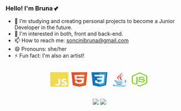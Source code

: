 ### Hello! I'm Bruna 💕

- 🌱 I’m studying and creating personal projects to become a Junior Developer in the future.
- 🔭 I'm interested in both, front and back-end.
- 📫 How to reach me: soncinibruna@gmail.com
- 😄 Pronouns: she/her
- ⚡ Fun fact: I'm also an artist!

##

<div align="center">
  <img height="40" width="50" src="https://raw.githubusercontent.com/devicons/devicon/master/icons/javascript/javascript-plain.svg" alt="javascript">
  <img height="40" width="50" src="https://raw.githubusercontent.com/devicons/devicon/master/icons/html5/html5-original.svg" alt="html5">
  <img height="40" width="50" src="https://raw.githubusercontent.com/devicons/devicon/master/icons/css3/css3-original.svg" alt="css3">
  <img height="40" width="50" src="https://raw.githubusercontent.com/devicons/devicon/master/icons/java/java-original.svg" alt="java">
  <img height="40" width="50" src="https://raw.githubusercontent.com/devicons/devicon/master/icons/nodejs/nodejs-original.svg" alt="node-js">
</div>

##

 <div align="center">
   <a href="https://www.linkedin.com/in/brunasoncini/" target="_blank"><img src="https://img.shields.io/badge/LinkedIn-0077B5?style=for-the-badge&logo=linkedin&logoColor=white" target="_blank"></a>
   <a href="https://codepen.io/brusoncini" target="_blank"><img src="https://img.shields.io/badge/Codepen-000000?style=for-the-badge&logo=codepen&logoColor=white" target="_blank"></a>
</div>

 


